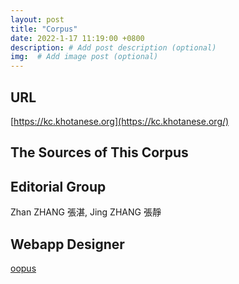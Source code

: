 ```yaml
---
layout: post
title: "Corpus"
date: 2022-1-17 11:19:00 +0800
description: # Add post description (optional)
img:  # Add image post (optional)
---
```



## URL

[https://kc.khotanese.org](https://kc.khotanese.org/)


## The Sources of This Corpus


## Editorial Group

Zhan ZHANG 張湛, Jing ZHANG 張靜

## Webapp Designer

<a href="https://github.com/sudoghut" target="_blank">oopus</a>
